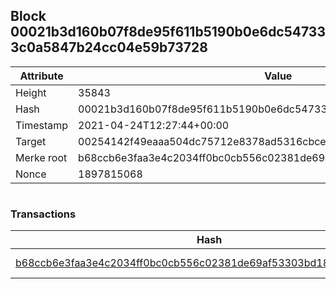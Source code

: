 ## Block 00021b3d160b07f8de95f611b5190b0e6dc547333c0a5847b24cc04e59b73728

Attribute | Value
--- | ---
Height | 35843
Hash | 00021b3d160b07f8de95f611b5190b0e6dc547333c0a5847b24cc04e59b73728
Timestamp | 2021-04-24T12:27:44+00:00
Target | 00254142f49eaaa504dc75712e8378ad5316cbcead634704b3734b6271167cc4
Merke root | b68ccb6e3faa3e4c2034ff0bc0cb556c02381de69af53303bd1839af12712d18
Nonce | 1897815068

```

```

### Transactions

Hash | Amount
--- | ---
[b68ccb6e3faa3e4c2034ff0bc0cb556c02381de69af53303bd1839af12712d18](b68ccb6e3faa3e4c2034ff0bc0cb556c02381de69af53303bd1839af12712d18.md) | 10.00000000 SKEPTI 
